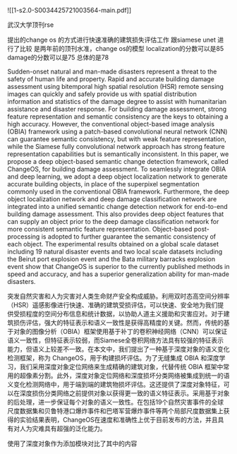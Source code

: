 ![[1-s2.0-S0034425721003564-main.pdf]]

武汉大学顶刊rse

提出的change os 的方式进行快速准确的建筑损失评估工作
跟siamese unet 进行了比较
是两年前的顶刊水准，change os的模型
localization的分数可以是85 damage的分数可以是75
总体的是78

Sudden-onset natural and man-made disasters represent a threat to the safety of human life and property. Rapid and accurate building damage assessment using bitemporal high spatial resolution (HSR) remote sensing images can quickly and safely provide us with spatial distribution information and statistics of the damage degree to assist with humanitarian assistance and disaster response. For building damage assessment, strong feature representation and semantic consistency are the keys to obtaining a high accuracy. However, the conventional object-based image analysis (OBIA) framework using a patch-based convolutional neural network (CNN) can guarantee semantic consistency, but with weak feature representation, while the Siamese fully convolutional network approach has strong feature representation capabilities but is semantically inconsistent. In this paper, we propose a deep object-based semantic change detection framework, called ChangeOS, for building damage assessment. To seamlessly integrate OBIA and deep learning, we adopt a deep object localization network to generate accurate building objects, in place of the superpixel segmentation commonly used in the conventional OBIA framework. Furthermore, the deep object localization network and deep damage classification network are integrated into a unified semantic change detection network for end-to-end building damage assessment. This also provides deep object features that can supply an object prior to the deep damage classification network for more consistent semantic feature representation. Object-based post-processing is adopted to further guarantee the semantic consistency of each object. The experimental results obtained on a global scale dataset including 19 natural disaster events and two local scale datasets including the Beirut port explosion event and the Bata military barracks explosion event show that ChangeOS is superior to the currently published methods in speed and accuracy, and has a superior generalization ability for man-made disasters.

突发自然灾害和人为灾害对人类生命财产安全构成威胁。利用双时态高空间分辨率（HSR）遥感影像进行快速、准确的建筑受损评估，可以快速、安全地为我们提供受损程度的空间分布信息和统计数据，以协助人道主义援助和灾害应对。对于建筑损伤评估，强大的特征表示和语义一致性是获得高精度的关键。然而，传统的基于对象的图像分析（OBIA）框架使用基于补丁的卷积神经网络（CNN）可以保证语义一致性，但特征表示较弱，而Siamese全卷积网络方法具有较强的特征表示能力，但语义上较差不一致。在本文中，我们提出了一种基于深度对象的语义变化检测框架，称为 ChangeOS，用于构建损坏评估。为了无缝集成 OBIA 和深度学习，我们采用深度对象定位网络来生成精确的建筑对象，代替传统 OBIA 框架中常用的超像素分割。此外，深度对象定位网络和深度损坏分类网络被集成到统一的语义变化检测网络中，用于端到端的建筑物损坏评估。这还提供了深度对象特征，可以在深度损伤分类网络之前提供对象以获得更一致的语义特征表示。采用基于对象的后处理，进一步保证每个对象的语义一致性。在包括19个自然灾害事件的全球尺度数据集和贝鲁特港口爆炸事件和巴塔军营爆炸事件等两个局部尺度数据集上获得的实验结果表明，ChangeOS在速度和准确性上优于目前发布的方法，并且具有对人为灾难具有超强的泛化能力。

使用了深度对象作为添加模块对比了其中的内容